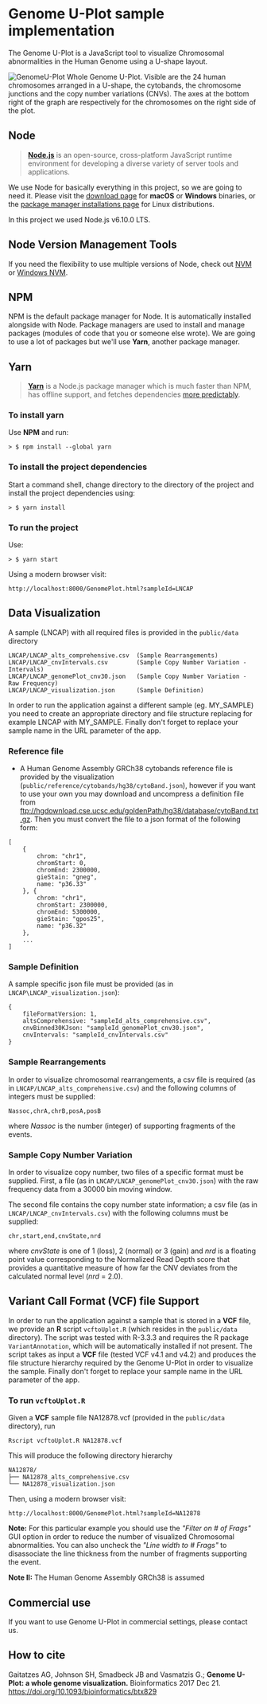 # Genome U-Plot sample implementation 

The Genome U-Plot is a JavaScript tool to visualize Chromosomal abnormalities in the Human Genome using a U-shape layout. 

![GenomeU-Plot](public/data/LNCAP.png)
Whole Genome U-Plot. Visible are the 24 human chromosomes arranged in a U-shape, the cytobands, the chromosome junctions and the copy number variations (CNVs). The axes at the bottom right of the graph are respectively for the chromosomes on the right side of the plot.


## Node
> **[Node.js](https://nodejs.org/)** is an open-source, cross-platform JavaScript runtime environment for developing a diverse variety of server tools and applications.

We use Node for basically everything in this project, so we are going to need it. Please visit the [download page](https://nodejs.org/en/download/current/) for **macOS** or **Windows** binaries, or the [package manager installations page](https://nodejs.org/en/download/package-manager/) for Linux distributions.

In this project we used Node.js v6.10.0 LTS.

## Node Version Management Tools
If you need the flexibility to use multiple versions of Node, check out [NVM](https://github.com/creationix/nvm) or [Windows NVM](https://github.com/coreybutler/nvm-windows).

## NPM
NPM is the default package manager for Node. It is automatically installed alongside with Node. Package managers are used to install and manage packages (modules of code that you or someone else wrote). We are going to use a lot of packages but we'll use **Yarn**, another package manager.

## Yarn
> **[Yarn](https://yarnpkg.com/)** is a Node.js package manager which is much faster than NPM, has offline support, and fetches dependencies [more predictably](https://yarnpkg.com/en/docs/yarn-lock).

### To install yarn
Use **NPM** and run:
```
> $ npm install --global yarn
```

### To install the project dependencies
Start a command shell, change directory to the directory of the project and install the project dependencies using:
```
> $ yarn install
```

### To run the project
Use: 
```
> $ yarn start
```
Using a modern browser visit:
```
http://localhost:8000/GenomePlot.html?sampleId=LNCAP
```

## Data Visualization

A sample (LNCAP) with all required files is provided in the `public/data` directory
```
LNCAP/LNCAP_alts_comprehensive.csv  (Sample Rearrangements)
LNCAP/LNCAP_cnvIntervals.csv        (Sample Copy Number Variation - Intervals)
LNCAP/LNCAP_genomePlot_cnv30.json   (Sample Copy Number Variation - Raw Frequency)
LNCAP/LNCAP_visualization.json      (Sample Definition)
```

In order to run the application against a different sample (eg. MY_SAMPLE) you need to create an appropriate directory and file structure replacing for example LNCAP with MY_SAMPLE. Finally don't forget to replace your sample name in the URL parameter of the app.

### Reference file

-   A Human Genome Assembly GRCh38 cytobands reference file is provided by the visualization (`public/reference/cytobands/hg38/cytoBand.json`), however if you want to use your own you may download and uncompress a definition file from <ftp://hgdownload.cse.ucsc.edu/goldenPath/hg38/database/cytoBand.txt.gz>. 
Then you must convert the file to a json format of the following form:
```
[
    {
        chrom: "chr1",
        chromStart: 0,
        chromEnd: 2300000,
        gieStain: "gneg",
        name: "p36.33"
    }, {
        chrom: "chr1",
        chromStart: 2300000,
        chromEnd: 5300000,
        gieStain: "gpos25",
        name: "p36.32"
    },
    ...
]
```

### Sample Definition

A sample specific json file must be provided (as in `LNCAP\LNCAP_visualization.json`):
```
{
    fileFormatVersion: 1,    
    altsComprehensive: "sampleId_alts_comprehensive.csv",
    cnvBinned30KJson: "sampleId_genomePlot_cnv30.json",
    cnvIntervals: "sampleId_cnvIntervals.csv"
}
```

### Sample Rearrangements

In order to visualize chromosomal rearrangements, a csv file is required (as in `LNCAP/LNCAP_alts_comprehensive.csv`) and the following columns of integers must be supplied:
```
Nassoc,chrA,chrB,posA,posB
```
where *Nassoc* is the number (integer) of supporting fragments of the events.

### Sample Copy Number Variation

In order to visualize copy number, two files of a specific format must be supplied. First, a file (as in `LNCAP/LNCAP_genomePlot_cnv30.json`) with the raw frequency data from a 30000 bin moving window.

The second file contains the copy number state information; a csv file (as in `LNCAP/LNCAP_cnvIntervals.csv`) with the following columns must be supplied:
```
chr,start,end,cnvState,nrd
```
where *cnvState* is one of 1 (loss), 2 (normal) or 3 (gain) and *nrd* is a floating point value corresponding to the Normalized Read Depth score that provides a quantitative measure of how far the CNV deviates from the calculated normal level (*nrd* = 2.0).

## Variant Call Format (VCF) file Support

In order to run the application against a sample that is stored in a **VCF** file, we provide an **R** script `vcftoUplot.R` (which resides in the `public/data` directory). The script was tested with R-3.3.3 and requires the R package `VariantAnnotation`, which will be automatically installed if not present. The script takes as input a **VCF** file (tested VCF v4.1 and v4.2) and produces the file structure hierarchy required by the Genome U-Plot in order to visualize the sample. Finally don't forget to replace your sample name in the URL parameter of the app.

### To run `vcftoUplot.R`

Given a **VCF** sample file NA12878.vcf (provided in the `public/data` directory), run
```
Rscript vcftoUplot.R NA12878.vcf
```

This will produce the following directory hierarchy 
```
NA12878/
├── NA12878_alts_comprehensive.csv
└── NA12878_visualization.json
```

Then, using a modern browser visit:
```
http://localhost:8000/GenomePlot.html?sampleId=NA12878
```

**Note:** For this particular example you should use the *"Filter on # of Frags"* GUI option in order to reduce the number of visualized Chromosomal abnormalities. You can also uncheck the *"Line width to # Frags"* to disassociate the line thickness from the number of fragments supporting the event. 

**Note II:** The Human Genome Assembly GRCh38 is assumed

## Commercial use

If you want to use Genome U-Plot in commercial settings, please contact us.

## How to cite <a name="cite"></a>

Gaitatzes AG, Johnson SH, Smadbeck JB and Vasmatzis G.; **Genome U-Plot: a whole genome visualization.** Bioinformatics 2017 Dec 21. https://doi.org/10.1093/bioinformatics/btx829
